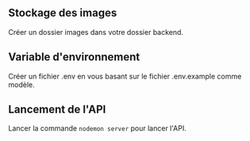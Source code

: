 ## Stockage des images
Créer un dossier images dans votre dossier backend.

## Variable d'environnement
Créer un fichier .env en vous basant sur le fichier .env.example comme modèle.

## Lancement de l'API
Lancer la commande `nodemon server` pour lancer l'API.
